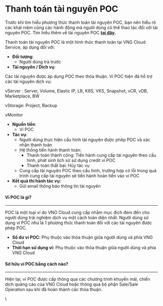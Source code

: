 # Thanh toán tài nguyên POC

Trước khi tìm hiểu phương thức thanh toán tài nguyên POC, bạn nên hiểu rõ các khái niệm cũng các hành động mà người dùng có thể thao tác đối với tài nguyên POC. Tìm hiểu thêm về tài nguyên POC [**tại đây**](../quan-ly-vong-doi-tai-nguyen/tai-nguyen-poc/)**.**

Thanh toán tài nguyên POC là một hình thức thanh toán tại VNG Cloud Service, áp dụng đối với:

* **Đối tượng**:
  * Người dùng trả trước
* **Tài nguyên / Dich vụ**:

Các tài nguyên được áp dụng POC theo thỏa thuận. Ví POC hiện đã hỗ trợ các tài nguyên dịch vụ:

vServer : Server, Volume, Elastic IP, LB, K8S, VKS, Snapshot, vCR, vDB, Marketplace, BW&#x20;

vStorage: Project, Backup

vMonitor

* **Nguồn tiền**:
  * Ví POC
* **Tác vụ**:
  * Người dùng thực hiện cấu hình tài nguyên được phép POC và xác nhận thanh toán
  * Hệ thống tiến hành thanh toán:
    * Thanh toán thành công: Tiến hành cung cấp tài nguyên theo cấu hình, phát sinh lịch sử sử dụng credit ví POC
    * Thanh toán thất bại: Hủy tác vụ
  * Cung cấp tài nguyên POC theo cấu hình, trường hợp có lỗi trong quá trình cung cấp tài nguyên sẽ tiến hành hoàn tiền vào ví POC
* **Kết quả thi hành tác vụ:**
  * Gửi email thông báo thông tin tài nguyên

#### Ví POC là gì? <a href="#thanhtoantainguyenpoc-vipoclagi" id="thanhtoantainguyenpoc-vipoclagi"></a>

***

POC là một loại ví do VNG Cloud cung cấp nhằm mục đích đem đến cho người dùng trải nghiệm dịch vụ một cách toàn diện nhất. Người dùng sử dụng ví POC như là 1 phương thức thanh toán đối với các tài nguyên được phép POC.

* **Số dư ví POC:** Phụ thuộc vào thỏa thuận giữa người dùng và phía VNG Cloud
* **Thời hạn sử dụng ví:** Phụ thuộc vào thỏa thuận giữa người dùng và phía VNG Cloud

#### Sở hữu ví POC bằng cách nào? <a href="#thanhtoantainguyenpoc-sohuuvipocbangcachnao" id="thanhtoantainguyenpoc-sohuuvipocbangcachnao"></a>

***

Hiện tại, ví POC được cấp thông qua các chương trình khuyến mãi, chiến dịch quảng cáo của VNG Cloud hoặc thông qua bộ phận Sale/Sale Operation sau khi đã hoàn thành các thỏa thuận.

\
